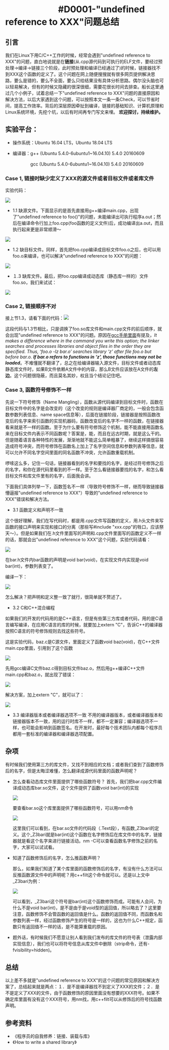 # 　　　　　　#D0001-"undefined reference to XXX"问题总结
## 引言
我们在Linux下用C/C++工作的时候，经常会遇到"undefined reference to XXX"的问题，直白地说就是在**链接**(从.cpp源代码到可执行的ELF文件，要经过预处理->编译->链接三个阶段，此时预处理和编译已经通过了)的时候，链接器找不到XXX这个函数的定义了。这个问题在网上随便搜搜就有很多网页提供解决思路，要么是错的，要么不全面，要么只给结果没有具体分析思路。偶尔没头脑也可以轻易解决，但有的时候又隐藏的很深很细，需要花很长时间去排查。船长这里通过几个小例子，试着总结一下"undefined reference to XXX"问题的直接原因和解决方法，以后大家遇到这个问题，可以按照本文一条一条Check，可以节省时间，提高工作效率。背后的深层原因牵扯到编译，链接的基础知识、计算机原理和Linux系统环境，先挖个坑，以后有时间再专门写文来埋。
**欢迎探讨，持续维护。**

## 实验平台：

+ 操作系统：Ubuntu 16.04 LTS，Ubuntu 18.04 LTS
+ 编译器：g++ (Ubuntu 5.4.0-6ubuntu1~16.04.10) 5.4.0 20160609

  　　　　gcc (Ubuntu 5.4.0-6ubuntu1~16.04.10) 5.4.0 20160609

### Case 1, 链接时缺少定义了XXX的源文件或者目标文件或者库文件

实验代码：

![](https://github.com/Captain1986/CaptainBlackboard/blob/master/D%230001-undefined_reference_to_XXX/images/Selection_175.png)

+ 1.1 缺源文件。下面显示的是首先直接用g++编译main.cpp，出现了"undefined reference to foo()"的问题，未能编译出可执行程序a.out；然后在编译命令行加上foo.cpp(foo函数的定义文件)后，成功编译出a.out，而且执行起来更是非常顺滑～

![](https://github.com/Captain1986/CaptainBlackboard/blob/master/D%230001-undefined_reference_to_XXX/images/Selection_176.png)

+ 1.2 缺目标文件。同样，首先把foo.cpp编译成目标文件foo.o之后，也可以用foo.o来编译，也可以解决"undefined reference to XXX"的问题：

![](https://github.com/Captain1986/CaptainBlackboard/blob/master/D%230001-undefined_reference_to_XXX/images/Selection_177.png)

+ １.3 缺库文件。最后，把foo.cpp编译成动态库（静态库一样的）文件foo.so，我们来试试：

![](https://github.com/Captain1986/CaptainBlackboard/blob/master/D%230001-undefined_reference_to_XXX/images/Selection_178.png)

### Case 2, 链接顺序不对

接上节1.3，请看下面的代码：![](https://github.com/Captain1986/CaptainBlackboard/blob/master/D%230001-undefined_reference_to_XXX/images/Selection_179.png)

这段代码与1.3节相比，只是调换了foo.so库文件和main.cpp文件的前后顺序，就会出现"undefined reference to XXX"的问题。原因在[gcc手册里面](https://gcc.gnu.org/onlinedocs/gcc-5.5.0/gcc/Link-Options.html#Link-Options)有提及，*It makes a difference where in the command you write this option; the linker searches and processes libraries and object files in the order they are specified. Thus, ‘foo.o -lz bar.o’ searches library ‘z’ after file foo.o but before bar.o. **If bar.o refers to functions in ‘z’, those functions may not be loaded***。不难懂就不翻译了，总之在给编译器输入源文件，目标文件或者动态库静态库文件时，如果B文件依赖A文件中的内容，那么B文件应该放在A文件的**左边**。这个问题很隐蔽，而且莫名其妙，权且当个结论记住吧。

### Case 3, 函数符号修饰不一样

先说一下符号修饰（Name Mangling），函数从源代码编译到目标文件时，函数在目标文件中的名字是会改变的（这个改变的规则是编译器厂商定的，一般会包含函数参数列表信息、name space信息等），后面在链接阶段，链接器是按照函数改变后的名字来索引函数的实现机器码，函数改变后的名字不一样的函数，在链接器看来就是不一样的函数。至于为什么要有符号修饰这个机制，能不能直接用函数名来在目标文件内表示不同函数呢？答案是，能，而且在远古时期，就是这么干的。但是随着语言各种特性的发展，渐渐地就不能这么简单粗暴了，继续这样搞很容易造成符号冲突，而符号修饰在函数名上加上了名字空间信息和参数列表等信息，就可以允许不同名字空间里面的同名函数不冲突，允许函数重载机制。

啰嗦这么多，记住一句话，链接器看到的名字和要找的名字，是经过符号修饰之后的名字，和你在源代码里看到的不一样。至于怎么看链接器要找的名字，和怎么看目标文件和库文件里有的名字，后面我会讲。

下面我们具体列举一下，函数签名不一样（导致符号修饰不一样，继而导致链接器懵逼报"undefined reference to XXX"）导致的"undefined reference to XXX"错误和解决方法。

+ 3.1 函数定义和声明不一致

这个很好理解，我们在写代码时，都是用.cpp文件写函数的定义，用.h头文件来写函数的接口声明来实现和接口的分离（那些写#include "xxx.cpp"的牲口，应该祭天～）。但是如果我们在.h文件里面写的声明和.cpp文件里面写的函数定义不一样的话，那就会出"undefined reference to XXX"这个问题，实验代码请看：

![](https://github.com/Captain1986/CaptainBlackboard/blob/master/D%230001-undefined_reference_to_XXX/images/Selection_180.png)

在bar.h文件内bar函数的声明是void bar(void)，在实现文件内实现是void bar(int)，参数列表变了。

编译一下：

![](https://github.com/Captain1986/CaptainBlackboard/blob/master/D%230001-undefined_reference_to_XXX/images/Selection_181.png)

怎么解决？把声明和定义整一致了就行，很简单就不赘述了。

+ 3.2 C和C++混合编程

如果我们的开发的代码用的是C++语言，但是有些第三方库或者代码，用的是C语言编写编译，在应用C语言的库的时候，就要加上extern "C"，告诉C++的编译器按照C语言的符号修饰规则去找这些符号。

这是实验代码，baz.c是C源文件，里面定义了函数void baz(void)，在C++文件main.cpp里面，引用到了这个函数

![](https://github.com/Captain1986/CaptainBlackboard/blob/master/D%230001-undefined_reference_to_XXX/images/Selection_182.png)

先用gcc编译C文件baz.c得到目标文件baz.o，然后用g++编译C++文件main.cpp和baz.o，就出现了错误：

![](https://github.com/Captain1986/CaptainBlackboard/blob/master/D%230001-undefined_reference_to_XXX/images/Selection_184.png)

解决方案，加上extern "C"，就可以了：

![](https://github.com/Captain1986/CaptainBlackboard/blob/master/D%230001-undefined_reference_to_XXX/images/Selection_185.png)



+ 3.3 编译器版本或者编译器选项不一致
不用的编译器版本，或者编译器版本和链接器版本不一致，用的运行时库不一样，都不一定兼容；编译器选项不一样，也可能会影响到函数签名。在开发时，最好每个技术团队内都每个程序员都用一套标准的编译器和编译器选项配置。

## 杂项
有时候我们使用第三方的库文件，又找不到相应的文档；或者我们查到了函数修饰后的名字，但是太晦涩难懂，怎么翻译成源代码里面的函数声明呢？
+ 怎么查看动态库文件里面提供了哪些函数符号？
  首先，我们把bar.cpp文件编译成动态库bar.so文件，这个文件提供了函数void bar(int)的实现

  ![](https://github.com/Captain1986/CaptainBlackboard/blob/master/D%230001-undefined_reference_to_XXX/images/Selection_186.png)

  要查看bar.so这个库里面提供了哪些函数符号，可以用nm命令

  ![](https://github.com/Captain1986/CaptainBlackboard/blob/master/D%230001-undefined_reference_to_XXX/images/Selection_187.png)

  这里我们可以看到，在bar.so文件的代码段（.Text段），有函数_Z3bari的定义。这个_Z3bari就是bar(int)这个函数在名字修饰后在库文件中的名字，链接器就是看这个名字来进行链接活动。nm -C可以查看函数名字修饰之前的名字，大家可以试试看。

+ 知道了函数修饰后的名字，怎么推函数声明？

  那么，如果我们知道了某个库里面的函数修饰后的名字，有没有什么方法可以反推函数源文件中的声明呢？用c++filt这个命令就可以。还是以上文中_Z3bari为例：

  ![](https://github.com/Captain1986/CaptainBlackboard/blob/master/D%230001-undefined_reference_to_XXX/images/Selection_188.png)

  可以看到，_Z3bari这个符号是bar(int)这个函数修饰而成。可能有人会问，为什么不是void bar(int)，是不是由于是void型的返回值，所以略去了？这里要注意，函数修饰不会管函数的返回值是什么。函数的返回值不同，而函数名和参数列表一样，经过函数修饰产生的符号是一样的，这也为什么C++规定，函数只有返回值不一样的话，是不能算重载的原因。

+ 题外话，有时候我们不愿意让别人看到我们发布的库文件的符号表（泄露内部实现信息），我们也可以将符号信息从库文件中删除（strip命令，还有-fvisibility=hidden)。

## 总结

以上差不多就是"undefined reference to XXX"的这个问题的常见原因和解决方案了，总结起来就是两点：１．是不是编译器找不到定义了XXX的文件；２．是不是定义了XXX的文件，由于函数修饰的原因里面没有想要的XXX符号。如果不确定库里面有没有这个XXX符号，用nm找，用c++filt可以从修饰后的符号找函数声明。

## 参考资料
+ 《程序员的自我修养：链接、装载与库》
+ 《How to write a shared library》

